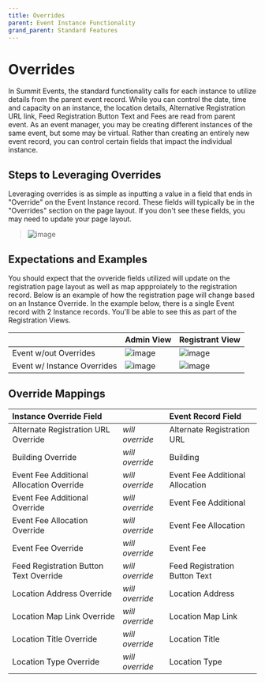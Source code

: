 ```yaml
---
title: Overrides
parent: Event Instance Functionality
grand_parent: Standard Features
---
```

# Overrides

In Summit Events, the standard functionality calls for each instance to utilize details from the parent event record. While you can control the date, time and capacity on an instance, the location details, Alternative Registration URL link, Feed Registration Button Text and Fees are read from parent event. As an event manager, you may be creating different instances of the same event, but some may be virtual. Rather than creating an entirely new event record, you can control certain fields that impact the individual instance.

## Steps to Leveraging Overrides
Leveraging overrides is as simple as inputting a value in a field that ends in "Override" on the Event Instance record. These fields will typically be in the "Overrides" section on the page layout. If you don't see these fields, you may need to update your page layout.


>![image](https://user-images.githubusercontent.com/60475518/190320886-6a6fcb0a-1ec5-45fc-984f-67d4d00ad4ce.png)


## Expectations and Examples
You should expect that the ovveride fields utilized will update on the registration page layout as well as map appproiately to the registration record. Below is an example of how the registration page will change based on an Instance Override. In the example below, there is a single Event record with 2 Instance records. You'll be able to see this as part of the Registration Views.

| |Admin View | Registrant View |
|:-----|:-----------------|:------|
| Event w/out Overrides |![image](https://user-images.githubusercontent.com/60475518/192381056-0d9efe87-8c99-4604-a0b6-a7d4d241c0c3.png)| ![image](https://user-images.githubusercontent.com/60475518/192383071-919057ba-a61f-4139-883e-5506c8d3d8c0.png)
| Event w/ Instance Overrides  | ![image](https://user-images.githubusercontent.com/60475518/192381811-d97573f6-97c0-403e-b8db-0b1824627d4c.png) | ![image](https://user-images.githubusercontent.com/60475518/192382985-352cdbe7-0217-492d-9287-b66fa57e3a89.png)





## Override Mappings

|Instance Override Field | |Event Record Field|
|:-----------------------|:--------------|:-------|
|Alternate Registration URL Override| *will override* |Alternate Registration URL |
|Building Override| *will override*| Building|
|Event Fee Additional Allocation Override|*will override*| Event Fee Additional Allocation|
|Event Fee Additional Override |*will override*| Event Fee Additional|
|Event Fee Allocation Override |*will override*| Event Fee Allocation|
|Event Fee Override|*will override*| Event Fee|
|Feed Registration Button Text Override|*will override*| Feed Registration Button Text|
|Location Address Override|*will override*| Location Address|
|Location Map Link Override|*will override*| Location Map Link|
|Location Title Override|*will override*| Location Title|
|Location Type Override|*will override*| Location Type|






